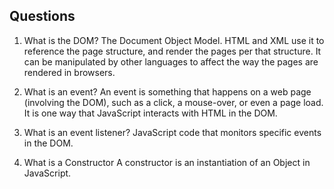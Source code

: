 ## Questions
1. What is the DOM? 
The Document Object Model. HTML and XML use it to reference the page structure, and render the pages per that structure. It can be manipulated by other languages to affect the way the pages are rendered in browsers.

2. What is an event?
An event is something that happens on a web page (involving the DOM), such as a click, a mouse-over, or even a page load. It is one way that JavaScript interacts with HTML in the DOM.

3. What is an event listener?
JavaScript code that monitors specific events in the DOM. 

4. What is a Constructor
A constructor is an instantiation of an Object in JavaScript.

